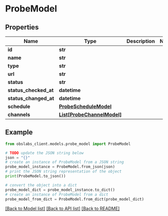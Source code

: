 # ProbeModel


## Properties

Name | Type | Description | Notes
------------ | ------------- | ------------- | -------------
**id** | **str** |  | 
**name** | **str** |  | 
**type** | **str** |  | 
**url** | **str** |  | 
**status** | **str** |  | 
**status_checked_at** | **datetime** |  | 
**status_changed_at** | **datetime** |  | 
**schedule** | [**ProbeScheduleModel**](.md) |  | 
**channels** | [**List[ProbeChannelModel]**](ProbeChannelModel.md) |  | 

## Example

```python
from obslabs_client.models.probe_model import ProbeModel

# TODO update the JSON string below
json = "{}"
# create an instance of ProbeModel from a JSON string
probe_model_instance = ProbeModel.from_json(json)
# print the JSON string representation of the object
print(ProbeModel.to_json())

# convert the object into a dict
probe_model_dict = probe_model_instance.to_dict()
# create an instance of ProbeModel from a dict
probe_model_from_dict = ProbeModel.from_dict(probe_model_dict)
```
[[Back to Model list]](../README.md#documentation-for-models) [[Back to API list]](../README.md#documentation-for-api-endpoints) [[Back to README]](../README.md)


